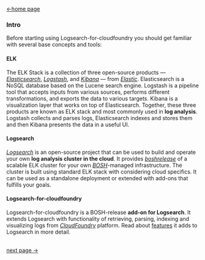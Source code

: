 [<-home page](../README.md)
### Intro

Before starting using Logsearch-for-cloudfoundry you should get familiar with several base concepts and tools:

#### ELK

The ELK Stack is a collection of three open-source products — [_Elasticsearch_](https://www.elastic.co/products/elasticsearch), [_Logstash_](https://www.elastic.co/products/logstash), and [_Kibana_](https://www.elastic.co/products/kibana) — from [_Elastic_](https://www.elastic.co/). 
Elasticsearch is a NoSQL database based on the Lucene search engine. Logstash is a pipeline tool that accepts inputs from various sources, performs different transformations, and exports the data to various targets. Kibana is a visualization layer that works on top of Elasticsearch.
Together, these three products are known as ELK stack and most commonly used in __log analysis__. Logstash collects and parses logs, Elasticsearch indexes and stores them and then Kibana presents the data in a useful UI.

#### Logsearch

[_Logsearch_](http://www.logsearch.io/) is an open-source project that can be used to build and operate your own __log analysis cluster in the cloud__.
It provides [_boshrelease_](https://github.com/logsearch/logsearch-boshrelease) of a scalable ELK cluster for your own [_BOSH_](http://bosh.io/)-managed infrastructure. The cluster is built using standard ELK stack with considering cloud specifics. It can be used as a standalone deployment or extended with add-ons that fulfills your goals.

#### Logsearch-for-cloudfoundry

Logsearch-for-cloudfoundry is a BOSH-release __add-on for Logsearch__. It extends Logsearch with functionality of retrieving, parsing, indexing and visualizing logs from [_CloudFoundry_](https://github.com/cloudfoundry) platform. Read about [features](features.md) it adds to Logsearch in more detail.

</br>[next page ->](features.md)
